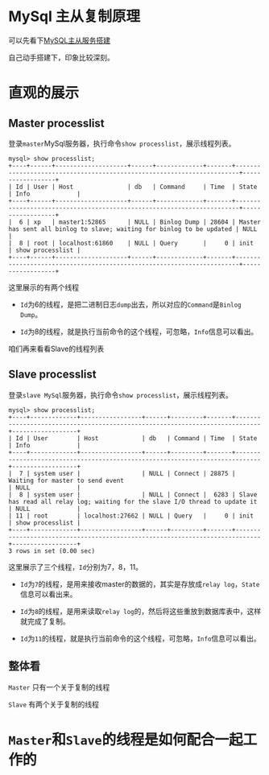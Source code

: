 # MySql 主从复制原理
可以先看下[MySQL主从服务搭建](mysql-build-master-slave)

自己动手搭建下，印象比较深刻。

# 直观的展示
## Master processlist
登录`master`MySql服务器，执行命令`show processlist`，展示线程列表。

```
mysql> show processlist;
+----+------+--------------------+------+-------------+-------+-----------------------------------------------------------------------+------------------+
| Id | User | Host               | db   | Command     | Time  | State                                                                 | Info             |
+----+------+--------------------+------+-------------+-------+-----------------------------------------------------------------------+------------------+
|  6 | xp   | master1:52865      | NULL | Binlog Dump | 28604 | Master has sent all binlog to slave; waiting for binlog to be updated | NULL             |
|  8 | root | localhost:61860    | NULL | Query       |     0 | init                                                                  | show processlist |
+----+------+--------------------+------+-------------+-------+-----------------------------------------------------------------------+------------------+
```

这里展示的有两个线程

- `Id`为6的线程，是把二进制日志`dump`出去，所以对应的`Command`是`Binlog Dump`。

- `Id`为8的线程，就是执行当前命令的这个线程，可忽略，`Info`信息可以看出。

咱们再来看看Slave的线程列表
## Slave processlist

登录`slave MySql`服务器，执行命令`show processlist`，展示线程列表。

```
mysql> show processlist;
+----+-------------+-----------------+------+---------+-------+-----------------------------------------------------------------------------+------------------+
| Id | User        | Host            | db   | Command | Time  | State                                                                       | Info             |
+----+-------------+-----------------+------+---------+-------+-----------------------------------------------------------------------------+------------------+
|  7 | system user |                 | NULL | Connect | 28875 | Waiting for master to send event                                            | NULL             |
|  8 | system user |                 | NULL | Connect |  6283 | Slave has read all relay log; waiting for the slave I/O thread to update it | NULL             |
| 11 | root        | localhost:27662 | NULL | Query   |     0 | init                                                                        | show processlist |
+----+-------------+-----------------+------+---------+-------+-----------------------------------------------------------------------------+------------------+
3 rows in set (0.00 sec)
```

这里展示了三个线程，`Id`分别为7，8，11。


- `Id`为`7`的线程，是用来接收master的数据的，其实是存放成`relay log`，`State`信息可以看出来。

- `Id`为`8`的线程，是用来读取`relay log`的，然后将这些重放到数据库表中，这样就完成了复制。

- `Id`为`11`的线程，就是执行当前命令的这个线程，可忽略，`Info`信息可以看出。

## 整体看
`Master` 只有一个关于复制的线程

`Slave`  有两个关于复制的线程

# `Master`和`Slave`的线程是如何配合一起工作的


